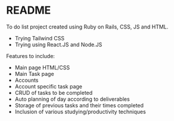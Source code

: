 # README

To do list project created using Ruby on Rails, CSS, JS and HTML.
- Trying Tailwind CSS
- Trying using React.JS and Node.JS

Features to include:

- Main page HTML/CSS
- Main Task page
- Accounts
- Account specific task page
- CRUD of tasks to be completed
- Auto planning of day according to deliverables
- Storage of previous tasks and their times completed
- Inclusion of various studying/productivity techniques
